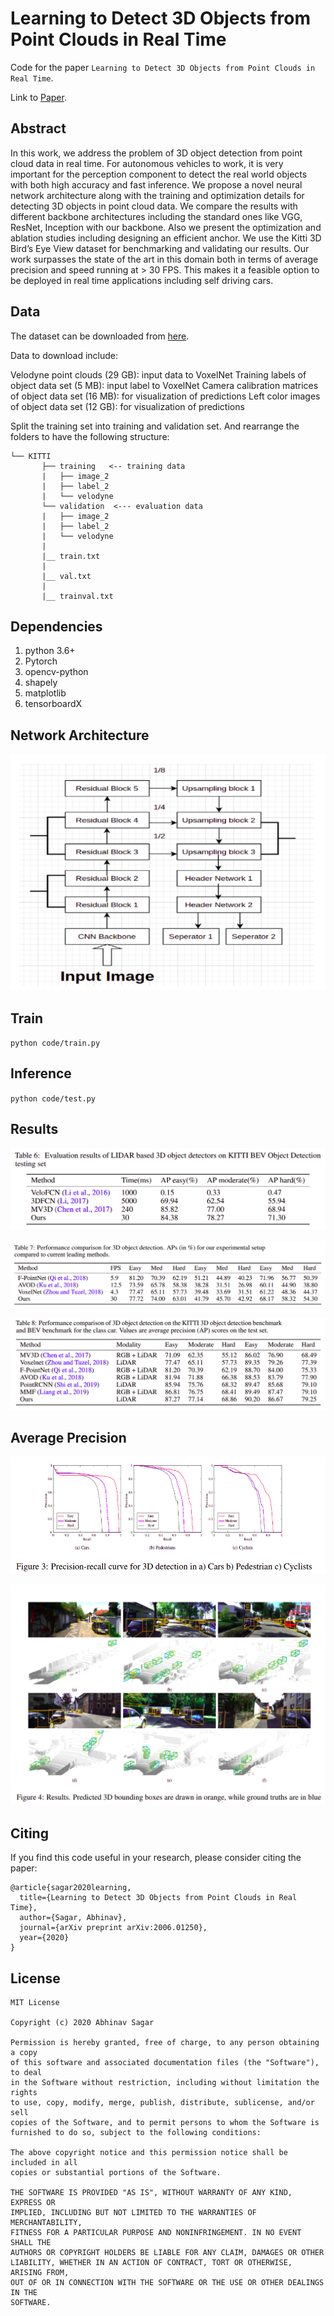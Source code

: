 # Learning to Detect 3D Objects from Point Clouds in Real Time
Code for the paper `Learning to Detect 3D Objects from Point Clouds in Real Time`.

Link to [Paper](https://abhinavsagar.github.io/files/object_3d.pdf).

## Abstract

In this work, we address the problem of 3D object detection from point cloud data in
real time. For autonomous vehicles to work, it is very important for the perception
component to detect the real world objects with both high accuracy and fast
inference. We propose a novel neural network architecture along with the training
and optimization details for detecting 3D objects in point cloud data. We compare
the results with different backbone architectures including the standard ones like
VGG, ResNet, Inception with our backbone. Also we present the optimization and
ablation studies including designing an efficient anchor. We use the Kitti 3D Bird’s
Eye View dataset for benchmarking and validating our results. Our work surpasses
the state of the art in this domain both in terms of average precision and speed
running at > 30 FPS. This makes it a feasible option to be deployed in real time
applications including self driving cars.

## Data

The dataset can be downloaded from [here](http://www.cvlibs.net/datasets/kitti/eval_object.php?obj_benchmark=3d).

Data to download include:

Velodyne point clouds (29 GB): input data to VoxelNet
Training labels of object data set (5 MB): input label to VoxelNet
Camera calibration matrices of object data set (16 MB): for visualization of predictions
Left color images of object data set (12 GB): for visualization of predictions

Split the training set into training and validation set. And rearrange the folders to have the following structure:

```
└── KITTI
       ├── training   <-- training data
       |   ├── image_2
       |   ├── label_2
       |   └── velodyne
       └── validation  <--- evaluation data
       |   ├── image_2
       |   ├── label_2
       |   └── velodyne
       |
       |__ train.txt
       |
       |__ val.txt
       |
       |__ trainval.txt
```

## Dependencies

1. python 3.6+
2. Pytorch 
3. opencv-python
4. shapely
5. matplotlib
6. tensorboardX

## Network Architecture

![results](images/img1.png)

## Train

`python code/train.py`

## Inference

`python code/test.py`

## Results

![results](images/img4.png)

![results](images/img5.png)

![results](images/img6.png)

## Average Precision

![results](images/img7.png)

![results](images/img8.png)

## Citing

If you find this code useful in your research, please consider citing the paper:

```
@article{sagar2020learning,
  title={Learning to Detect 3D Objects from Point Clouds in Real Time},
  author={Sagar, Abhinav},
  journal={arXiv preprint arXiv:2006.01250},
  year={2020}
}
```

## License

```
MIT License

Copyright (c) 2020 Abhinav Sagar

Permission is hereby granted, free of charge, to any person obtaining a copy
of this software and associated documentation files (the "Software"), to deal
in the Software without restriction, including without limitation the rights
to use, copy, modify, merge, publish, distribute, sublicense, and/or sell
copies of the Software, and to permit persons to whom the Software is
furnished to do so, subject to the following conditions:

The above copyright notice and this permission notice shall be included in all
copies or substantial portions of the Software.

THE SOFTWARE IS PROVIDED "AS IS", WITHOUT WARRANTY OF ANY KIND, EXPRESS OR
IMPLIED, INCLUDING BUT NOT LIMITED TO THE WARRANTIES OF MERCHANTABILITY,
FITNESS FOR A PARTICULAR PURPOSE AND NONINFRINGEMENT. IN NO EVENT SHALL THE
AUTHORS OR COPYRIGHT HOLDERS BE LIABLE FOR ANY CLAIM, DAMAGES OR OTHER
LIABILITY, WHETHER IN AN ACTION OF CONTRACT, TORT OR OTHERWISE, ARISING FROM,
OUT OF OR IN CONNECTION WITH THE SOFTWARE OR THE USE OR OTHER DEALINGS IN THE
SOFTWARE.
```
